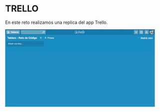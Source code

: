 # **TRELLO**

En este reto realizamos una replica del app Trello.

![Sin titulo](assets/images/TRELLO.webp)
